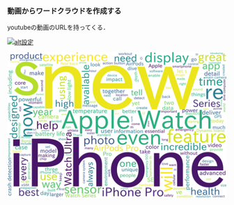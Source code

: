 ### 動画からワードクラウドを作成する

youtubeの動画のURLを持ってくる．

[![alt設定](http://img.youtube.com/vi/{/ux6zXguiqxM}/0.jpg)](https://www.youtube.com/watch?v={/ux6zXguiqxM})

![wc](images/wc.png)
